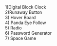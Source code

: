 1)Digital Block Clock  <br>
2)Runaway Button  <br>
3) Hover Board <br>
4) Panda Eye Follow <br>
5) Radio <br>
6) Password Generator  <br>
7) Space Game 


